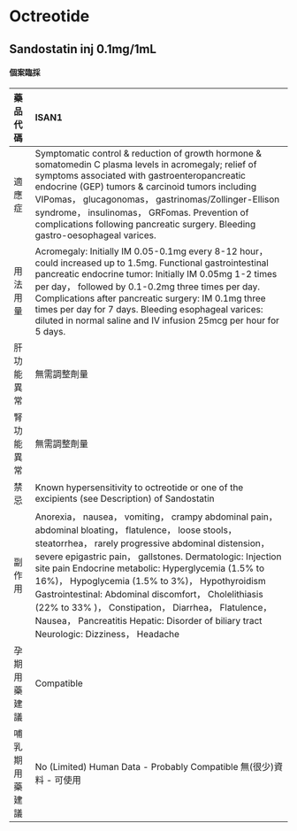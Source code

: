 # Octreotide

## Sandostatin inj 0.1mg/1mL

#### 個案臨採

| 藥品代碼       | ISAN1                                                                                                                                                                                                                                                                                                                                                                                                                                                                                                                                         |
|:---------------|:----------------------------------------------------------------------------------------------------------------------------------------------------------------------------------------------------------------------------------------------------------------------------------------------------------------------------------------------------------------------------------------------------------------------------------------------------------------------------------------------------------------------------------------------|
| 適應症         | Symptomatic control & reduction of growth hormone & somatomedin C plasma levels in acromegaly; relief of symptoms associated with gastroenteropancreatic endocrine (GEP) tumors & carcinoid tumors including VIPomas， glucagonomas， gastrinomas/Zollinger-Ellison syndrome， insulinomas， GRFomas. Prevention of complications following pancreatic surgery. Bleeding gastro-oesophageal varices.                                                                                                                                          |
| 用法用量       | Acromegaly: Initially IM 0.05-0.1mg every 8-12 hour， could increased up to 1.5mg. Functional gastrointestinal pancreatic endocrine tumor: Initially IM 0.05mg 1-2 times per day， followed by 0.1-0.2mg three times per day. Complications after pancreatic surgery: IM 0.1mg three times per day for 7 days. Bleeding esophageal varices: diluted in normal saline and IV infusion 25mcg per hour for 5 days.                                                                                                                               |
| 肝功能異常     | 無需調整劑量                                                                                                                                                                                                                                                                                                                                                                                                                                                                                                                                  |
| 腎功能異常     | 無需調整劑量                                                                                                                                                                                                                                                                                                                                                                                                                                                                                                                                  |
| 禁忌           | Known hypersensitivity to octreotide or one of the excipients (see Description) of Sandostatin                                                                                                                                                                                                                                                                                                                                                                                                                                                |
| 副作用         | Anorexia， nausea， vomiting， crampy abdominal pain， abdominal bloating， flatulence， loose stools， steatorrhea， rarely progressive abdominal distension， severe epigastric pain， gallstones. Dermatologic: Injection site pain Endocrine metabolic: Hyperglycemia (1.5% to 16%)， Hypoglycemia (1.5% to 3%)， Hypothyroidism Gastrointestinal: Abdominal discomfort， Cholelithiasis (22% to 33% )， Constipation， Diarrhea， Flatulence， Nausea， Pancreatitis Hepatic: Disorder of biliary tract Neurologic: Dizziness， Headache |
| 孕期用藥建議   | Compatible                                                                                                                                                                                                                                                                                                                                                                                                                                                                                                                                    |
| 哺乳期用藥建議 | No (Limited) Human Data - Probably Compatible 無(很少)資料 - 可使用                                                                                                                                                                                                                                                                                                                                                                                                                                                                           |

